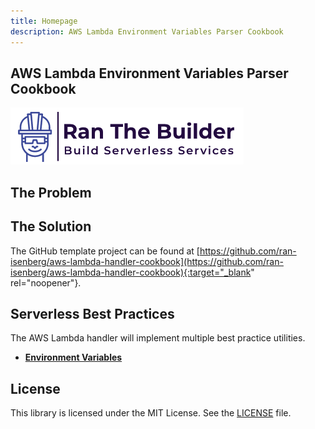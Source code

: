 ```yaml
---
title: Homepage
description: AWS Lambda Environment Variables Parser Cookbook
---
```

## **AWS Lambda Environment Variables Parser Cookbook**

[<img alt="alt_text" src="./media/banner.png" />](https://www.ranthebuilder.cloud/)

## **The Problem**



## **The Solution**



The GitHub template project can be found at [https://github.com/ran-isenberg/aws-lambda-handler-cookbook](https://github.com/ran-isenberg/aws-lambda-handler-cookbook){:target="_blank" rel="noopener"}.

## **Serverless Best Practices**

The AWS Lambda handler will implement multiple best practice utilities.

- [**Environment Variables**](best_practices/environment_variables.md)


## **License**

This library is licensed under the MIT License. See the [LICENSE](https://github.com/ran-isenberg/aws-lambda-env-vars-parser/blob/main/LICENSE) file.
